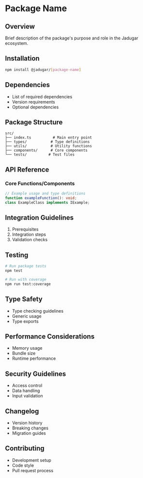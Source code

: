 # Package Name

## Overview
Brief description of the package's purpose and role in the Jadugar ecosystem.

## Installation
```bash
npm install @jadugar/[package-name]
```

## Dependencies
- List of required dependencies
- Version requirements
- Optional dependencies

## Package Structure
```
src/
├── index.ts          # Main entry point
├── types/           # Type definitions
├── utils/           # Utility functions
├── components/      # Core components
└── tests/          # Test files
```

## API Reference
### Core Functions/Components
```typescript
// Example usage and type definitions
function exampleFunction(): void;
class ExampleClass implements IExample;
```

## Integration Guidelines
1. Prerequisites
2. Integration steps
3. Validation checks

## Testing
```bash
# Run package tests
npm test

# Run with coverage
npm run test:coverage
```

## Type Safety
- Type checking guidelines
- Generic usage
- Type exports

## Performance Considerations
- Memory usage
- Bundle size
- Runtime performance

## Security Guidelines
- Access control
- Data handling
- Input validation

## Changelog
- Version history
- Breaking changes
- Migration guides

## Contributing
- Development setup
- Code style
- Pull request process
